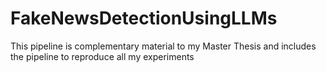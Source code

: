 # FakeNewsDetectionUsingLLMs
This pipeline is complementary material to my Master Thesis and includes the pipeline to reproduce all my experiments
